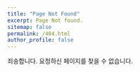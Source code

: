 ```yaml
---
title: "Page Not Found"
excerpt: Page Not found.
sitemap: false
permalink: /404.html
author_profile: false
---
```


죄송합니다. 요청하신 페이지를 찾을 수 없습니다.

<script> var GOOG_FIXURL_LANG = 'en'; var GOOG_FIXURL_SITE = '{{ site.url }}' </script> <script src="https://linkhelp.clients.google.com/tbproxy/lh/wm/fixurl.js"> </script>